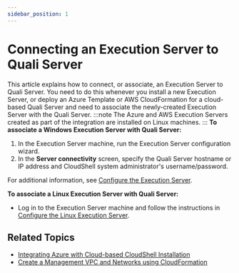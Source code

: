 ```yaml
---
sidebar_position: 1
---
```


# Connecting an Execution Server to Quali Server

This article explains how to connect, or associate, an Execution Server to Quali Server. You need to do this whenever you install a new Execution Server, or deploy an Azure Template or AWS CloudFormation for a cloud-based Quali Server and need to associate the newly-created Execution Server with the Quali Server.
:::note
The Azure and AWS Execution Servers created as part of the integration are installed on Linux machines.
:::
**To associate a Windows Execution Server with Quali Server:**

1. In the Execution Server machine, run the Execution Server configuration wizard.
2. In the **Server connectivity** screen, specify the Quali Server hostname or IP address and CloudShell system administrator's username/password.

For additional information, see [Configure the Execution Server](https://help.quali.com/Online%20Help/0.0/Portal/Content/IG/Configure%20CloudShell%20Products/cfg-ts-exec-srver.htm).

**To associate a Linux Execution Server with Quali Server:**

- Log in to the Execution Server machine and follow the instructions in [Configure the Linux Execution Server](https://help.quali.com/Online%20Help/0.0/Portal/Content/Linux/Cnfg-Exec-Srv.htm).

## Related Topics

- [Integrating Azure with Cloud-based CloudShell Installation](https://help.quali.com/Online%20Help/0.0/Portal/Content/Admn/Azure-Cld-Only-Intg.htm)
- [Create a Management VPC and Networks using CloudFormation](https://help.quali.com/Online%20Help/0.0/Portal/Content/Admn/VPC-Crt-Mng-VPC-Ntwrks.htm)
